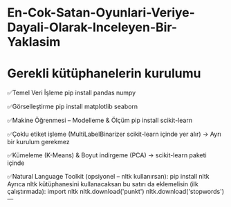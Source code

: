# En-Cok-Satan-Oyunlari-Veriye-Dayali-Olarak-Inceleyen-Bir-Yaklasim

# Gerekli kütüphanelerin kurulumu
✅Temel Veri İşleme
    pip install pandas numpy

✅Görselleştirme
    pip install matplotlib seaborn

✅Makine Öğrenmesi – Modelleme & Ölçüm
    pip install scikit-learn

✅Çoklu etiket işleme (MultiLabelBinarizer scikit-learn içinde yer alır)
    → Ayrı bir kurulum gerekmez

✅Kümeleme (K-Means) & Boyut indirgeme (PCA)
    → scikit-learn paketi içinde

✅Natural Language Toolkit (opsiyonel – nltk kullanırsan):
    pip install nltk
    Ayrıca nltk kütüphanesini kullanacaksan bu satırı da eklemelisin (ilk çalıştırmada):
      import nltk
    nltk.download('punkt')
    nltk.download('stopwords')
—

